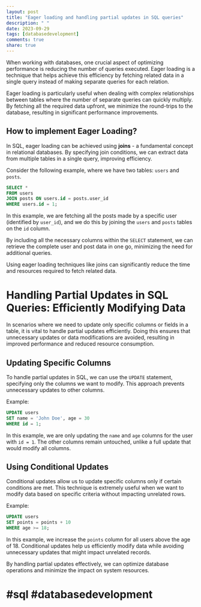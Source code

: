 ```yaml
---
layout: post
title: "Eager loading and handling partial updates in SQL queries"
description: " "
date: 2023-09-29
tags: [databasedevelopment]
comments: true
share: true
---
```


When working with databases, one crucial aspect of optimizing performance is reducing the number of queries executed. Eager loading is a technique that helps achieve this efficiency by fetching related data in a single query instead of making separate queries for each relation. 

Eager loading is particularly useful when dealing with complex relationships between tables where the number of separate queries can quickly multiply. By fetching all the required data upfront, we minimize the round-trips to the database, resulting in significant performance improvements.

## How to implement Eager Loading?

In SQL, eager loading can be achieved using **joins** - a fundamental concept in relational databases. By specifying join conditions, we can extract data from multiple tables in a single query, improving efficiency. 

Consider the following example, where we have two tables: `users` and `posts`.

```sql
SELECT *
FROM users
JOIN posts ON users.id = posts.user_id
WHERE users.id = 1;
```

In this example, we are fetching all the posts made by a specific user (identified by `user_id`), and we do this by joining the `users` and `posts` tables on the `id` column.

By including all the necessary columns within the `SELECT` statement, we can retrieve the complete user and post data in one go, minimizing the need for additional queries.

Using eager loading techniques like joins can significantly reduce the time and resources required to fetch related data.

# Handling Partial Updates in SQL Queries: Efficiently Modifying Data

In scenarios where we need to update only specific columns or fields in a table, it is vital to handle partial updates efficiently. Doing this ensures that unnecessary updates or data modifications are avoided, resulting in improved performance and reduced resource consumption.

## Updating Specific Columns

To handle partial updates in SQL, we can use the `UPDATE` statement, specifying only the columns we want to modify. This approach prevents unnecessary updates to other columns.

Example:

```sql
UPDATE users
SET name = 'John Doe', age = 30
WHERE id = 1;
```

In this example, we are only updating the `name` and `age` columns for the user with `id = 1`. The other columns remain untouched, unlike a full update that would modify all columns.

## Using Conditional Updates

Conditional updates allow us to update specific columns only if certain conditions are met. This technique is extremely useful when we want to modify data based on specific criteria without impacting unrelated rows.

Example:

```sql
UPDATE users
SET points = points + 10
WHERE age >= 18;
```

In this example, we increase the `points` column for all users above the age of 18. Conditional updates help us efficiently modify data while avoiding unnecessary updates that might impact unrelated records.

By handling partial updates effectively, we can optimize database operations and minimize the impact on system resources.

# #sql #databasedevelopment